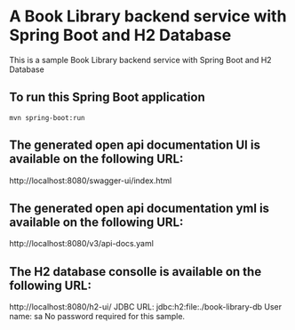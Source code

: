 # A Book Library backend service with Spring Boot and H2 Database

This is a sample Book Library backend service with Spring Boot and H2 Database


## To run this Spring Boot application
```
mvn spring-boot:run
```

## The generated open api documentation UI is available on the following URL:
http://localhost:8080/swagger-ui/index.html

## The generated open api documentation yml is available on the following URL:
http://localhost:8080/v3/api-docs.yaml

## The H2 database consolle is available on the following URL:
http://localhost:8080/h2-ui/
JDBC URL: jdbc:h2:file:./book-library-db
User name: sa
No password required for this sample. 